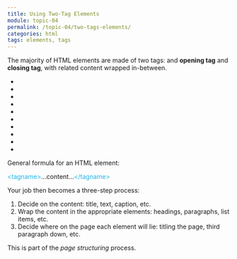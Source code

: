 ```yaml
---
title: Using Two-Tag Elements
module: topic-04
permalink: /topic-04/two-tags-elements/
categories: html
tags: elements, tags
---
```


<div class="divider-heading"></div>

The majority of HTML elements are made of two tags: and **opening tag** and **closing tag**, with related content wrapped in-between.

<div class="row callout-columns status-info">
  <div class="col-lg-3">
    <div class="icon">
      <ul class="bursts">
        <li class="deg0"></li>
        <li class="deg36"></li>
        <li class="deg72"></li>
        <li class="deg108"></li>
        <li class="deg144"></li>
        <li class="deg180"></li>
        <li class="deg216"></li>
        <li class="deg252"></li>
        <li class="deg288"></li>
        <li class="deg324"></li>
      </ul>
      <i class="fas fa-info-circle"></i>
    </div>
  </div>
  <div class="col-lg-9">
    <p>General formula for an HTML element:</p>
    <p><span style="color: #20B5E9;">&lt;tagname&gt;</span>...content...<span style="color: #20B5E9;">&lt;/tagname&gt;</span></p>
  </div>
</div>

Your job then becomes a three-step process:
1. Decide on the content: title, text, caption, etc.
2. Wrap the content in the appropriate elements: headings, paragraphs, list items, etc.
3. Decide where on the page each element will lie: titling the page, third paragraph down, etc.

This is part of the _page structuring_ process.
